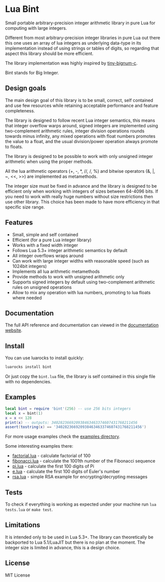 # Lua Bint

Small portable arbitrary-precision integer arithmetic library in pure Lua for
computing with large integers.

Different from most arbitrary-precision integer libraries in pure Lua out there this one
uses an array of lua integers as underlying data-type in its implementation instead of
using strings or tables of digits, so regarding that aspect this library should be more efficient.

The library implementation was highly inspired by
[tiny-bignum-c](https://github.com/kokke/tiny-bignum-c).

Bint stands for Big Integer.

## Design goals

The main design goal of this library is to be small, correct, self contained and use few
resources while retaining acceptable performance and feature completeness.

The library is designed to follow recent Lua integer semantics, this means that
integer overflow warps around,
signed integers are implemented using two-complement arithmetic rules,
integer division operations rounds towards minus infinity,
any mixed operations with float numbers promotes the value to a float,
and the usual division/power operation always promote to floats.

The library is designed to be possible to work with only unsigned integer arithmetic
when using the proper methods.

All the lua arithmetic operators (+, -, *, //, /, %) and bitwise operators (&, |, ~, <<, >>)
are implemented as metamethods.

The integer size must be fixed in advance and the library is designed to be efficient only when
working with integers of sizes between 64-4096 bits. If you need to work with really huge numbers
without size restrictions then use other library. This choice has been made to have more efficiency
in that specific size range.

## Features

* Small, simple and self contained
* Efficient (for a pure Lua integer library)
* Works with a fixed width integer
* Follows Lua 5.3+ integer arithmetic semantics by default
* All integer overflows wraps around
* Can work with large integer widths with reasonable speed (such as 1024bit integers)
* Implements all lua arithmetic metamethods
* Provide methods to work with unsigned arithmetic only
* Supports signed integers by default using two-complement arithmetic rules on unsigned operations
* Allow to mix any operation with lua numbers, promoting to lua floats where needed

## Documentation

The full API reference and documentation can viewed in the
[documentation website](https://edubart.github.io/lua-bint/).

## Install

You can use luarocks to install quickly:

```bash
luarocks install bint
```

Or just copy the `bint.lua` file, the library is self contained in this single file with no dependencies.

## Examples

```lua
local bint = require 'bint'(256) -- use 256 bits integers
local x = bint(1)
x = x << 128
print(x) -- outputs: 340282366920938463463374607431768211456
assert(tostring(x) == '340282366920938463463374607431768211456')
```

For more usage examples check the
[examples directory](https://github.com/edubart/lua-bint/tree/master/examples).

Some interesting examples there:

* [factorial.lua](https://github.com/edubart/lua-bint/blob/master/examples/factorial.lua) - calculate factorial of 100
* [fibonacci.lua](https://github.com/edubart/lua-bint/blob/master/examples/fiboncaci.lua) - calculate the 1001th number of the Fibonacci sequence
* [pi.lua](https://github.com/edubart/lua-bint/blob/master/examples/pi.lua) - calculate the first 100 digits of Pi
* [e.lua](https://github.com/edubart/lua-bint/blob/master/examples/e.lua) - calculate the first 100 digits of Euler's number
* [rsa.lua](https://github.com/edubart/lua-bint/blob/master/examples/rsa.lua) - simple RSA example for encrypting/decrypting messages

## Tests

To check if everything is working as expected under your machine run `lua tests.lua` or `make test`.

## Limitations

It is intended only to be used in Lua 5.3+.
The library can theoretically be backported to Lua 5.1/LuaJIT but there is no plan at the moment.
The integer size is limited in advance, this is a design choice.

## License

MIT License
